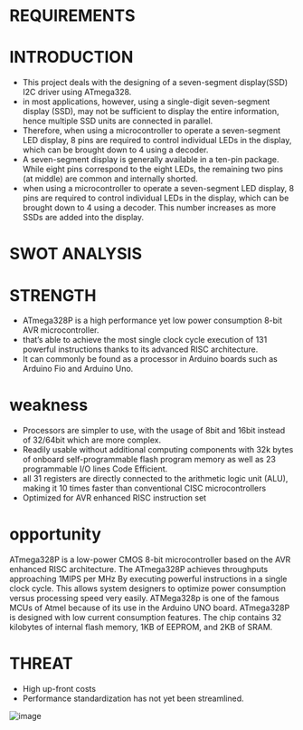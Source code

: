 
# REQUIREMENTS #


# INTRODUCTION #
- This project deals with the designing of a seven-segment display(SSD) I2C driver using ATmega328.
- in most applications, however, using a single-digit seven-segment display (SSD), may not be sufficient to display the entire information, hence multiple SSD units are         connected in parallel.
- Therefore, when using a microcontroller to operate a seven-segment LED display, 8 pins are required to control individual LEDs in the display, which can be brought down to   4 using a decoder.
- A seven-segment display is generally available in a ten-pin package. While eight pins correspond to the eight LEDs, the remaining two pins (at middle) are common and internally shorted. 
- when using a microcontroller to operate a seven-segment LED display, 8 pins are required to control individual LEDs in the display, which can be brought down to 4 using a decoder. This number increases as more SSDs are added into the display.

# SWOT ANALYSIS #

# STRENGTH #
-  ATmega328P is a high performance yet low power consumption 8-bit AVR microcontroller.
-  that’s able to achieve the most single clock cycle execution of 131 powerful instructions thanks to its advanced RISC architecture.
-  It can commonly be found as a processor in Arduino boards such as Arduino Fio and Arduino Uno.

# weakness #
- Processors are simpler to use, with the usage of 8bit and 16bit instead of 32/64bit which are more complex.
- Readily usable without additional computing components with 32k bytes of onboard self-programmable flash program memory as well as 23 programmable I/O lines Code Efficient.
-  all 31 registers are directly connected to the arithmetic logic unit (ALU), making it 10 times faster than conventional CISC microcontrollers
- Optimized for AVR enhanced RISC instruction set

# opportunity #
ATmega328P is a low-power CMOS 8-bit microcontroller based on the AVR enhanced RISC architecture. The ATmega328P achieves throughputs approaching 1MIPS per MHz By executing powerful instructions in a single clock cycle. This allows system designers to optimize power consumption versus processing speed very easily. ATMega328p is one of the famous MCUs of Atmel because of its use in the Arduino UNO board. ATmega328P is designed with low current consumption features. The chip contains 32 kilobytes of internal flash memory, 1KB of EEPROM, and 2KB of SRAM.
# THREAT # 
- High up-front costs
- Performance standardization has not yet been streamlined.

![image](https://user-images.githubusercontent.com/94179626/144355231-bf6719d2-860e-4dc4-ac60-1e034e87e6ad.png)

